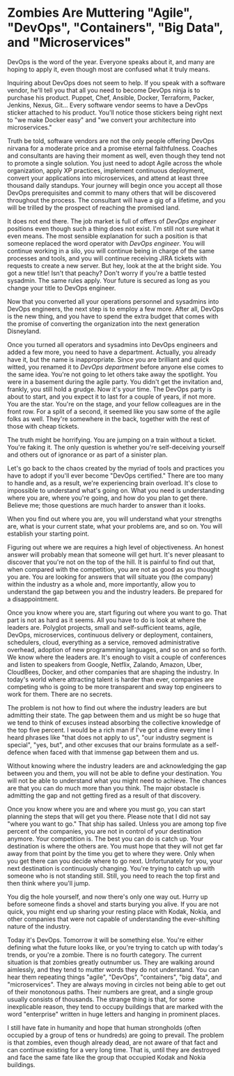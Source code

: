 # Zombies Are Muttering "Agile", "DevOps", "Containers", "Big Data", and "Microservices"

DevOps is the word of the year. Everyone speaks about it, and many are hoping to apply it, even though most are confused what it truly means.

Inquiring about DevOps does not seem to help. If you speak with a software vendor, he'll tell you that all you need to become DevOps ninja is to purchase his product. Puppet, Chef, Ansible, Docker, Terraform, Packer, Jenkins, Nexus, Git... Every software vendor seems to have a DevOps sticker attached to his product. You'll notice those stickers being right next to "we make Docker easy" and "we convert your architecture into microservices."

Truth be told, software vendors are not the only people offering DevOps nirvana for a moderate price and a promise eternal faithfulness. Coaches and consultants are having their moment as well, even though they tend not to promote a single solution. You just need to adopt Agile across the whole organization, apply XP practices, implement continuous deployment, convert your applications into microservices, and attend at least three thousand daily standups. Your journey will begin once you accept all those DevOps prerequisites and commit to many others that will be discovered throughout the process. The consultant will have a gig of a lifetime, and you will be trilled by the prospect of reaching the promised land.

It does not end there. The job market is full of offers of *DevOps engineer* positions even though such a thing does not exist. I'm still not sure what it even means. The most sensible explanation for such a position is that someone replaced the word operator with *DevOps engineer*. You will continue working in a silo, you will continue being in charge of the same processes and tools, and you will continue receiving JIRA tickets with requests to create a new server. But hey, look at the at the bright side. You got a new title! Isn't that peachy? Don't worry if you're a battle tested sysadmin. The same rules apply. Your future is secured as long as you change your title to DevOps engineer.

Now that you converted all your operations personnel and sysadmins into DevOps engineers, the next step is to employ a few more. After all, DevOps is the new thing, and you have to spend the extra budget that comes with the promise of converting the organization into the next generation Disneyland.

Once you turned all operators and sysadmins into DevOps engineers and added a few more, you need to have a department. Actually, you already have it, but the name is inappropriate. Since you are brilliant and quick witted, you renamed it to *DevOps department* before anyone else comes to the same idea. You're not going to let others take away the spotlight. You were in a basement during the agile party. You didn't get the invitation and, frankly, you still hold a grudge. Now it's your time. The DevOps party is about to start, and you expect it to last for a couple of years, if not more. You are the star. You're on the stage, and your fellow colleagues are in the front row. For a split of a second, it seemed like you saw some of the agile folks as well. They're somewhere in the back, together with the rest of those with cheap tickets.

The truth might be horrifying. You are jumping on a train without a ticket. You're faking it. The only question is whether you're self-deceiving yourself and others out of ignorance or as part of a sinister plan.

Let's go back to the chaos created by the myriad of tools and practices you have to adopt if you'll ever become "DevOps certified." There are too many to handle and, as a result, we're experiencing brain overload. It's close to impossible to understand what's going on. What you need is understanding where you are, where you're going, and how do you plan to get there. Believe me; those questions are much harder to answer than it looks.

When you find out where you are, you will understand what your strengths are, what is your current state, what your problems are, and so on. You will establish your starting point.

Figuring out where we are requires a high level of objectiveness. An honest answer will probably mean that someone will get hurt. It's never pleasant to discover that you're not on the top of the hill. It is painful to find out that, when compared with the competition, you are not as good as you thought you are. You are looking for answers that will situate you (the company) within the industry as a whole and, more importantly, allow you to understand the gap between you and the industry leaders. Be prepared for a disappointment.

Once you know where you are, start figuring out where you want to go. That part is not as hard as it seems. All you have to do is look at where the leaders are. Polyglot projects, small and self-sufficient teams, agile, DevOps, microservices, continuous delivery or deployment, containers, schedulers, cloud, everything as a service, removed administrative overhead, adoption of new programming languages, and so on and so forth. We know where the leaders are. It's enough to visit a couple of conferences and listen to speakers from Google, Netflix, Zalando, Amazon, Uber, CloudBees, Docker, and other companies that are shaping the industry. In today's world where attracting talent is harder than ever, companies are competing who is going to be more transparent and sway top engineers to work for them. There are no secrets.

The problem is not how to find out where the industry leaders are but admitting their state. The gap between them and us might be so huge that we tend to think of excuses instead absorbing the collective knowledge of the top five percent. I would be a rich man if I've got a dime every time I heard phrases like "that does not apply to us", "our industry segment is special", "yes, but", and other excuses that our brains formulate as a self-defence when faced with that immense gap between them and us.

Without knowing where the industry leaders are and acknowledging the gap between you and them, you will not be able to define your destination. You will not be able to understand what you might need to achieve. The chances are that you can do much more than you think. The major obstacle is admitting the gap and not getting fired as a result of that discovery.

Once you know where you are and where you must go, you can start planning the steps that will get you there. Please note that I did not say "where you want to go." That ship has sailed. Unless you are among top five percent of the companies, you are not in control of your destination anymore. Your competition is. The best you can do is catch up. Your destination is where the others are. You must hope that they will not get far away from that point by the time you get to where they were. Only when you get there can you decide where to go next. Unfortunately for you, your next destination is continuously changing. You're trying to catch up with someone who is not standing still. Still, you need to reach the top first and then think where you'll jump.

You dig the hole yourself, and now there's only one way out. Hurry up before someone finds a shovel and starts burying you alive. If you are not quick, you might end up sharing your resting place with Kodak, Nokia, and other companies that were not capable of understanding the ever-shifting nature of the industry.

Today it's DevOps. Tomorrow it will be something else. You're either defining what the future looks like, or you're trying to catch up with today's trends, or you're a zombie. There is no fourth category. The current situation is that zombies greatly outnumber us. They are walking around aimlessly, and they tend to mutter words they do not understand. You can hear them repeating things "agile", "DevOps", "containers", "big data", and "microservices". They are always moving in circles not being able to get out of their monotonous paths. Their numbers are great, and a single group usually consists of thousands. The strange thing is that, for some inexplicable reason, they tend to occupy buildings that are marked with the word "enterprise" written in huge letters and hanging in prominent places.

I still have fate in humanity and hope that human strongholds (often occupied by a group of tens or hundreds) are going to prevail. The problem is that zombies, even though already dead, are not aware of that fact and can continue existing for a very long time. That is, until they are destroyed and face the same fate like the group that occupied Kodak and Nokia buildings.
